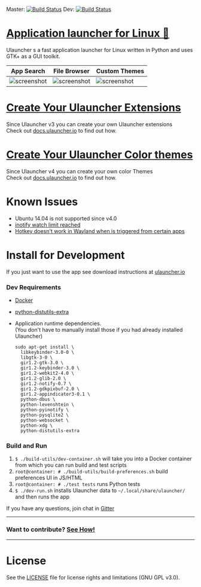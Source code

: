 Master: [![Build Status](https://travis-ci.org/Ulauncher/Ulauncher.svg?branch=master)](https://travis-ci.org/Ulauncher/Ulauncher)
Dev: [![Build Status](https://travis-ci.org/Ulauncher/Ulauncher.svg?branch=dev)](https://travis-ci.org/Ulauncher/Ulauncher)


[Application launcher for Linux 🐧](http://ulauncher.io)
================================

Ulauncher s a fast application launcher for Linux written in Python and uses GTK+ as a GUI toolkit.

| App Search | File Browser | Custom Themes |
---|---|---
|![screenshot](http://i.imgur.com/8FpJLGG.png?1)|![screenshot](http://i.imgur.com/wJvXSmP.png?1)|![screenshot](http://i.imgur.com/2a4GCW7.png?1)|


[Create Your Ulauncher Extensions](http://docs.ulauncher.io/)
==============================================================

Since Ulauncher v3 you can create your own Ulauncher extensions  
Check out [docs.ulauncher.io](http://docs.ulauncher.io/) to find out how.

[Create Your Ulauncher Color themes](http://docs.ulauncher.io/en/latest/themes/themes.html)
==============================================================

Since Ulauncher v4 you can create your own color Themes  
Check out [docs.ulauncher.io](http://docs.ulauncher.io/en/latest/themes/themes.html) to find out how.


Known Issues
============

* Ubuntu 14.04 is not supported since v4.0
* [inotify watch limit reached](https://github.com/Ulauncher/Ulauncher/issues/51)
* [Hotkey doesn't work in Wayland when is triggered from certain apps](https://github.com/Ulauncher/Ulauncher/issues/183)


Install for Development
=======================

If you just want to use the app see download instructions at [ulauncher.io](http://ulauncher.io)

### Dev Requirements

* [Docker](https://docs.docker.com/engine/installation/)
* [python-distutils-extra](https://launchpad.net/python-distutils-extra)
* Application runtime dependencies.  
  (You don't have to manually install those if you had already installed Ulauncher)  
  
  ```
  sudo apt-get install \
    libkeybinder-3.0-0 \
    libgtk-3-0 \
    gir1.2-gtk-3.0 \
    gir1.2-keybinder-3.0 \
    gir1.2-webkit2-4.0 \
    gir1.2-glib-2.0 \
    gir1.2-notify-0.7 \
    gir1.2-gdkpixbuf-2.0 \
    gir1.2-appindicator3-0.1 \
    python-dbus \
    python-levenshtein \
    python-pyinotify \
    python-pysqlite2 \
    python-websocket \
    python-xdg \
    python-distutils-extra
  ```

### Build and Run
1. `$ ./build-utils/dev-container.sh` will take you into a Docker container from which you can run build and test scripts
2. `root@container: # ./build-utils/build-preferences.sh` build preferences UI in JS/HTML
3. `root@container: # ./test tests` runs Python tests
4. `$ ./dev-run.sh` installs Ulauncher data to `~/.local/share/ulauncher/` and then runs the app

If you have any questions, join chat in [Gitter](https://gitter.im/Ulauncher/General)

***
### Want to contribute? [See How!](https://github.com/Ulauncher/Ulauncher/wiki)
***

License
=======

See the [LICENSE](LICENSE) file for license rights and limitations (GNU GPL v3.0).
